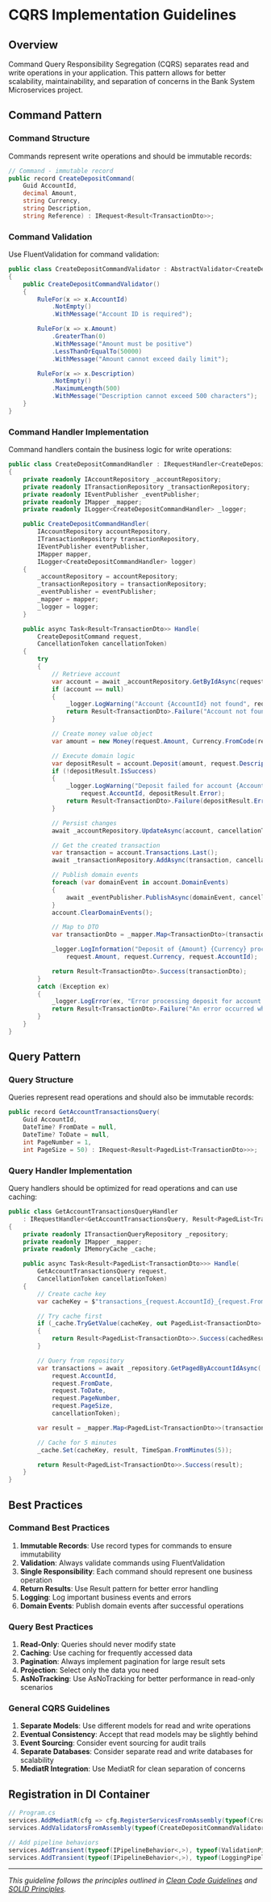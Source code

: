 # CQRS Implementation Guidelines

## Overview

Command Query Responsibility Segregation (CQRS) separates read and write operations in your application. This pattern allows for better scalability, maintainability, and separation of concerns in the Bank System Microservices project.

## Command Pattern

### Command Structure

Commands represent write operations and should be immutable records:

```csharp
// Command - immutable record
public record CreateDepositCommand(
    Guid AccountId,
    decimal Amount,
    string Currency,
    string Description,
    string Reference) : IRequest<Result<TransactionDto>>;
```

### Command Validation

Use FluentValidation for command validation:

```csharp
public class CreateDepositCommandValidator : AbstractValidator<CreateDepositCommand>
{
    public CreateDepositCommandValidator()
    {
        RuleFor(x => x.AccountId)
            .NotEmpty()
            .WithMessage("Account ID is required");

        RuleFor(x => x.Amount)
            .GreaterThan(0)
            .WithMessage("Amount must be positive")
            .LessThanOrEqualTo(50000)
            .WithMessage("Amount cannot exceed daily limit");

        RuleFor(x => x.Description)
            .NotEmpty()
            .MaximumLength(500)
            .WithMessage("Description cannot exceed 500 characters");
    }
}
```

### Command Handler Implementation

Command handlers contain the business logic for write operations:

```csharp
public class CreateDepositCommandHandler : IRequestHandler<CreateDepositCommand, Result<TransactionDto>>
{
    private readonly IAccountRepository _accountRepository;
    private readonly ITransactionRepository _transactionRepository;
    private readonly IEventPublisher _eventPublisher;
    private readonly IMapper _mapper;
    private readonly ILogger<CreateDepositCommandHandler> _logger;

    public CreateDepositCommandHandler(
        IAccountRepository accountRepository,
        ITransactionRepository transactionRepository,
        IEventPublisher eventPublisher,
        IMapper mapper,
        ILogger<CreateDepositCommandHandler> logger)
    {
        _accountRepository = accountRepository;
        _transactionRepository = transactionRepository;
        _eventPublisher = eventPublisher;
        _mapper = mapper;
        _logger = logger;
    }

    public async Task<Result<TransactionDto>> Handle(
        CreateDepositCommand request,
        CancellationToken cancellationToken)
    {
        try
        {
            // Retrieve account
            var account = await _accountRepository.GetByIdAsync(request.AccountId, cancellationToken);
            if (account == null)
            {
                _logger.LogWarning("Account {AccountId} not found", request.AccountId);
                return Result<TransactionDto>.Failure("Account not found");
            }

            // Create money value object
            var amount = new Money(request.Amount, Currency.FromCode(request.Currency));

            // Execute domain logic
            var depositResult = account.Deposit(amount, request.Description);
            if (!depositResult.IsSuccess)
            {
                _logger.LogWarning("Deposit failed for account {AccountId}: {Error}",
                    request.AccountId, depositResult.Error);
                return Result<TransactionDto>.Failure(depositResult.Error);
            }

            // Persist changes
            await _accountRepository.UpdateAsync(account, cancellationToken);

            // Get the created transaction
            var transaction = account.Transactions.Last();
            await _transactionRepository.AddAsync(transaction, cancellationToken);

            // Publish domain events
            foreach (var domainEvent in account.DomainEvents)
            {
                await _eventPublisher.PublishAsync(domainEvent, cancellationToken);
            }
            account.ClearDomainEvents();

            // Map to DTO
            var transactionDto = _mapper.Map<TransactionDto>(transaction);

            _logger.LogInformation("Deposit of {Amount} {Currency} processed for account {AccountId}",
                request.Amount, request.Currency, request.AccountId);

            return Result<TransactionDto>.Success(transactionDto);
        }
        catch (Exception ex)
        {
            _logger.LogError(ex, "Error processing deposit for account {AccountId}", request.AccountId);
            return Result<TransactionDto>.Failure("An error occurred while processing the deposit");
        }
    }
}
```

## Query Pattern

### Query Structure

Queries represent read operations and should also be immutable records:

```csharp
public record GetAccountTransactionsQuery(
    Guid AccountId,
    DateTime? FromDate = null,
    DateTime? ToDate = null,
    int PageNumber = 1,
    int PageSize = 50) : IRequest<Result<PagedList<TransactionDto>>>;
```

### Query Handler Implementation

Query handlers should be optimized for read operations and can use caching:

```csharp
public class GetAccountTransactionsQueryHandler
    : IRequestHandler<GetAccountTransactionsQuery, Result<PagedList<TransactionDto>>>
{
    private readonly ITransactionQueryRepository _repository;
    private readonly IMapper _mapper;
    private readonly IMemoryCache _cache;

    public async Task<Result<PagedList<TransactionDto>>> Handle(
        GetAccountTransactionsQuery request,
        CancellationToken cancellationToken)
    {
        // Create cache key
        var cacheKey = $"transactions_{request.AccountId}_{request.FromDate}_{request.ToDate}_{request.PageNumber}_{request.PageSize}";

        // Try cache first
        if (_cache.TryGetValue(cacheKey, out PagedList<TransactionDto> cachedResult))
        {
            return Result<PagedList<TransactionDto>>.Success(cachedResult);
        }

        // Query from repository
        var transactions = await _repository.GetPagedByAccountIdAsync(
            request.AccountId,
            request.FromDate,
            request.ToDate,
            request.PageNumber,
            request.PageSize,
            cancellationToken);

        var result = _mapper.Map<PagedList<TransactionDto>>(transactions);

        // Cache for 5 minutes
        _cache.Set(cacheKey, result, TimeSpan.FromMinutes(5));

        return Result<PagedList<TransactionDto>>.Success(result);
    }
}
```

## Best Practices

### Command Best Practices

1. **Immutable Records**: Use record types for commands to ensure immutability
2. **Validation**: Always validate commands using FluentValidation
3. **Single Responsibility**: Each command should represent one business operation
4. **Return Results**: Use Result pattern for better error handling
5. **Logging**: Log important business events and errors
6. **Domain Events**: Publish domain events after successful operations

### Query Best Practices

1. **Read-Only**: Queries should never modify state
2. **Caching**: Use caching for frequently accessed data
3. **Pagination**: Always implement pagination for large result sets
4. **Projection**: Select only the data you need
5. **AsNoTracking**: Use AsNoTracking for better performance in read-only scenarios

### General CQRS Guidelines

1. **Separate Models**: Use different models for read and write operations
2. **Eventual Consistency**: Accept that read models may be slightly behind
3. **Event Sourcing**: Consider event sourcing for audit trails
4. **Separate Databases**: Consider separate read and write databases for scalability
5. **MediatR Integration**: Use MediatR for clean separation of concerns

## Registration in DI Container

```csharp
// Program.cs
services.AddMediatR(cfg => cfg.RegisterServicesFromAssembly(typeof(CreateDepositCommand).Assembly));
services.AddValidatorsFromAssembly(typeof(CreateDepositCommandValidator).Assembly);

// Add pipeline behaviors
services.AddTransient(typeof(IPipelineBehavior<,>), typeof(ValidationPipelineBehavior<,>));
services.AddTransient(typeof(IPipelineBehavior<,>), typeof(LoggingPipelineBehavior<,>));
```

---

_This guideline follows the principles outlined in [Clean Code Guidelines](./clean-code.md) and [SOLID Principles](./solid-principles.md)._
